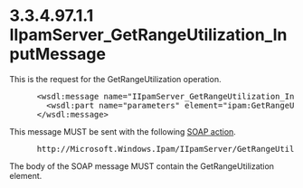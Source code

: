 <html dir="LTR" xmlns:mshelp="http://msdn.microsoft.com/mshelp" xmlns:ddue="http://ddue.schemas.microsoft.com/authoring/2003/5" xmlns:xlink="http://www.w3.org/1999/xlink" xmlns:tool="http://www.microsoft.com/tooltip">
 <body>
 <div id="header">
 <h1 class="heading">3.3.4.97.1.1 IIpamServer_GetRangeUtilization_InputMessage</h1>
 </div>
 <div id="mainSection">
 <div id="mainBody">
 <div id="allHistory" class="saveHistory"></div>
 <div id="sectionSection0" class="section" name="collapseableSection">
 

<p>This is the request for the GetRangeUtilization operation.</p>

<dl>
<dd>
<div><pre> &lt;wsdl:message name=&quot;IIpamServer_GetRangeUtilization_InputMessage&quot;&gt;
   &lt;wsdl:part name=&quot;parameters&quot; element=&quot;ipam:GetRangeUtilization&quot; /&gt;
 &lt;/wsdl:message&gt;
</pre></div>
</dd></dl>

<p>This message MUST be sent with the following <a href="21b4a631-8f28-420f-822f-c5f879d5046e.md#gt_c1358651-96c1-4ce0-8e1f-b0b7a94145e3">SOAP action</a>.</p>

<dl>
<dd>
<div><pre> http://Microsoft.Windows.Ipam/IIpamServer/GetRangeUtilization
</pre></div>
</dd></dl>

<p>The body of the SOAP message MUST contain the
GetRangeUtilization element.</p>


 </div>
 </div>
 </div>
 </body>
</html>